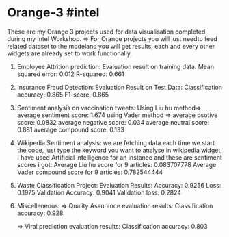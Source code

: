 # Orange-3 #intel

These are my Orange 3 projects used for data visualisation completed during my Intel Workshop.
=> For Orange projects you will just needto feed related dataset to the modeland you will get results, each and every other widgets are already set to work functionally.

1. Employee Attrition prediction:
   Evaluation result on training data:
   Mean squared error: 0.012
   R-squared: 0.661

2. Insurance Fraud Detection:
   Evaluation Result on Test Data:
   Classification accuracy: 0.865
   F1-score: 0.865

3. Sentiment analysis on vaccination tweets:
   Using Liu hu method=>
   average sentiment score: 1.674
   using Vader method =>
   average psotive score: 0.0832
   average negative score: 0.034
   average neutral score: 0.881
   average compound score: 0.133

4. Wikipedia Sentiment analysis:
   we are fetching data each time we start the code, just type the keyword you want to analyse in wikipedia widget, I have used Artificial intelligence for an 
   instance and these are sentiment scores i got:
   Average Liu hu score for 9 articles: 0.083707778
   Average Vader compound score for 9 articles: 0.782544444

5. Waste Classification Project:
   Evaluation Results:
   Accuracy: 0.9256
   Loss: 0.1975
   Validation Accuracy: 0.9041 
   Validation loss: 0.2824

6. Miscelleneous:
   => Quality Assurance evaluation results:
       Classification accuracy: 0.928
   
   => Viral prediction evaluation results:
       Classification accuracy: 0.803


   


